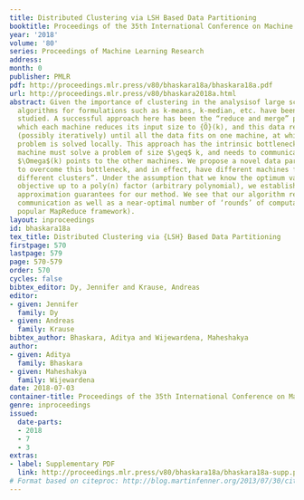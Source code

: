 ```yaml
---
title: Distributed Clustering via LSH Based Data Partitioning
booktitle: Proceedings of the 35th International Conference on Machine Learning
year: '2018'
volume: '80'
series: Proceedings of Machine Learning Research
address: 
month: 0
publisher: PMLR
pdf: http://proceedings.mlr.press/v80/bhaskara18a/bhaskara18a.pdf
url: http://proceedings.mlr.press/v80/bhaskara2018a.html
abstract: Given the importance of clustering in the analysisof large scale data, distributed
  algorithms for formulations such as k-means, k-median, etc. have been extensively
  studied. A successful approach here has been the “reduce and merge” paradigm, in
  which each machine reduces its input size to {Õ}(k), and this data reduction continues
  (possibly iteratively) until all the data fits on one machine, at which point the
  problem is solved locally. This approach has the intrinsic bottleneck that each
  machine must solve a problem of size $\geq$ k, and needs to communicate at least
  $\Omega$(k) points to the other machines. We propose a novel data partitioning idea
  to overcome this bottleneck, and in effect, have different machines focus on “finding
  different clusters”. Under the assumption that we know the optimum value of the
  objective up to a poly(n) factor (arbitrary polynomial), we establish worst-case
  approximation guarantees for our method. We see that our algorithm results in lower
  communication as well as a near-optimal number of ‘rounds’ of computation (in the
  popular MapReduce framework).
layout: inproceedings
id: bhaskara18a
tex_title: Distributed Clustering via {LSH} Based Data Partitioning
firstpage: 570
lastpage: 579
page: 570-579
order: 570
cycles: false
bibtex_editor: Dy, Jennifer and Krause, Andreas
editor:
- given: Jennifer
  family: Dy
- given: Andreas
  family: Krause
bibtex_author: Bhaskara, Aditya and Wijewardena, Maheshakya
author:
- given: Aditya
  family: Bhaskara
- given: Maheshakya
  family: Wijewardena
date: 2018-07-03
container-title: Proceedings of the 35th International Conference on Machine Learning
genre: inproceedings
issued:
  date-parts:
  - 2018
  - 7
  - 3
extras:
- label: Supplementary PDF
  link: http://proceedings.mlr.press/v80/bhaskara18a/bhaskara18a-supp.pdf
# Format based on citeproc: http://blog.martinfenner.org/2013/07/30/citeproc-yaml-for-bibliographies/
---
```

